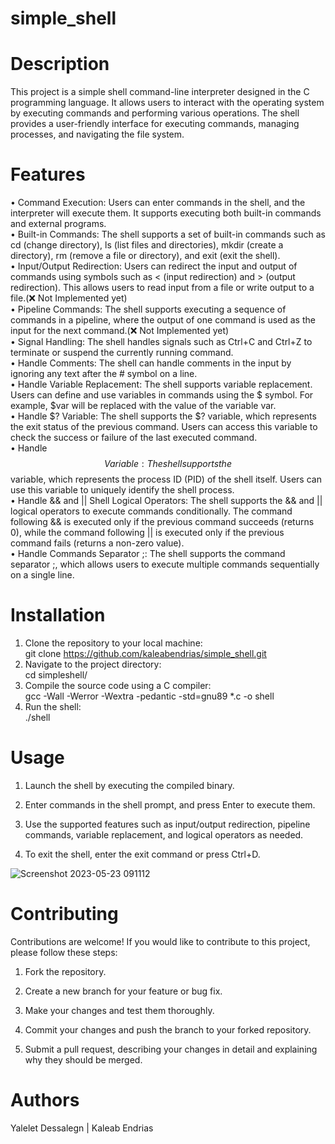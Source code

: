 # simple_shell 

# Description
This project is a simple shell command-line interpreter designed in the C programming language. It allows users to interact with the operating system by executing commands and performing various operations. The shell   provides a user-friendly interface for executing commands, managing processes, and navigating the file system.         

# Features          
• Command Execution: Users can enter commands in the shell, and the interpreter will execute them. It supports executing both built-in commands and external programs.        
• Built-in Commands: The shell supports a set of built-in commands such as cd (change directory), ls (list files and directories), mkdir (create a directory), rm (remove a file or directory), and exit (exit the         shell).       
• Input/Output Redirection: Users can redirect the input and output of commands using symbols such as < (input redirection) and > (output redirection). This allows users to read input from a file or write output to a   file.(❌ Not Implemented yet)            
• Pipeline Commands: The shell supports executing a sequence of commands in a pipeline, where the output of one command is used as the input for the next command.(❌ Not Implemented yet)        
• Signal Handling: The shell handles signals such as Ctrl+C and Ctrl+Z to terminate or suspend the currently running command.       
• Handle Comments: The shell can handle comments in the input by ignoring any text after the # symbol on a line.         
• Handle Variable Replacement: The shell supports variable replacement. Users can define and use variables in commands using the $ symbol. For example, $var will be replaced with the value of the variable var.     
• Handle $? Variable: The shell supports the $? variable, which represents the exit status of the previous command. Users can access this variable to check the success or failure of the last executed command.       
• Handle $$ Variable: The shell supports the $$ variable, which represents the process ID (PID) of the shell itself. Users can use this variable to uniquely identify the shell process.         
• Handle && and || Shell Logical Operators: The shell supports the && and || logical operators to execute commands conditionally. The command following && is executed only if the previous command succeeds (returns 0),   while the command following || is executed only if the previous command fails (returns a non-zero value).        
• Handle Commands Separator ;: The shell supports the command separator ;, which allows users to execute multiple commands sequentially on a single line.        
# Installation
1. Clone the repository to your local machine:  
  git clone https://github.com/kaleabendrias/simple_shell.git   
2. Navigate to the project directory:  
   cd simpleshell/
3. Compile the source code using a C compiler:   
   gcc -Wall -Werror -Wextra -pedantic -std=gnu89 *.c -o shell
4. Run the shell:  
   ./shell  
  # Usage
1. Launch the shell by executing the compiled binary.

2. Enter commands in the shell prompt, and press Enter to execute them.

3. Use the supported features such as input/output redirection, pipeline commands, variable replacement, and logical operators as needed.

4. To exit the shell, enter the exit command or press Ctrl+D.

![Screenshot 2023-05-23 091112](https://github.com/kaleabendrias/simple_shell/assets/125442134/a29ba852-04f7-4455-89ed-6f3463f7edcc)


# Contributing
 Contributions are welcome! If you would like to contribute to this project, please follow these steps:

1. Fork the repository.

2. Create a new branch for your feature or bug fix.

3. Make your changes and test them thoroughly.

4. Commit your changes and push the branch to your forked repository.

5. Submit a pull request, describing your changes in detail and explaining why they should be merged.
# Authors
Yalelet Dessalegn | Kaleab Endrias
